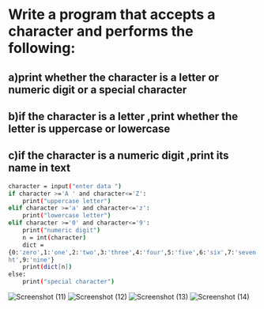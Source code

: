 # Write a program that accepts a character and performs the following:
## a)print whether the character is a letter or numeric digit or a special character
## b)if the character is a letter ,print whether the letter is uppercase or lowercase 
## c)if the character is a numeric digit ,print its name in text
```bash
character = input("enter data ")
if character >='A ' and character<='Z':
    print("uppercase letter")
elif character >='a' and character<='z':
    print("lowercase letter")
elif character >='0' and character<='9':
    print("numeric digit")
    n = int(character)
    dict = 
{0:'zero',1:'one',2:'two',3:'three',4:'four',5:'five',6:'six',7:'seven',8:'eig
ht',9:'nine'}
    print(dict[n])
else:
    print("special character")
```
![Screenshot (11)](https://github.com/user-attachments/assets/5fc7c45c-963a-4d5b-beeb-021dd1caeced)
![Screenshot (12)](https://github.com/user-attachments/assets/43f30125-acc0-4a90-9d96-60760cce109f)
![Screenshot (13)](https://github.com/user-attachments/assets/503808e4-7984-4ed7-b169-42c940af0c42)
![Screenshot (14)](https://github.com/user-attachments/assets/80a93f26-70c1-4eea-8a0b-14f0a252aa50)
